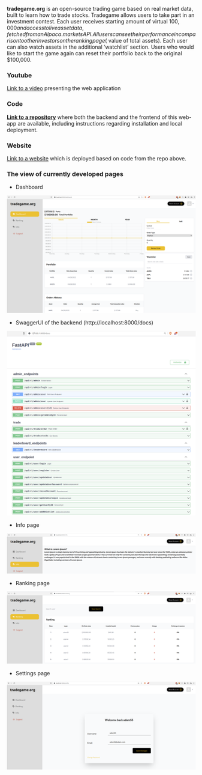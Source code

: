 **tradegame.org** is an open-source trading game based on real market data, built to learn how to trade stocks. 
Tradegame allows users to take part in an investment contest. Each user receives starting amount 
of virtual $100,000 and access to live asset data, fetched from an Alpaca.markets API. All users can see 
their performance in comparison to other investors on the ranking page ($ value of total assets). 
Each user can also watch assets in the additional ‘watchlist’ section. 
Users who would like to start the game again can reset their portfolio back to the original $100,000.

### Youtube
[Link to a video](https://www.youtube.com/watch?v=2Tx3v-we-v4) presenting the web application

### Code
**[Link to a repository](https://github.com/c4rt0/tradegame.org)** where both the backend and the frontend of this web-app are available,
including instructions regarding installation and local deployment.

### Website
[Link to a website](http://tradegame.org/) which is deployed based on code from the repo above.

### The view of currently developed pages

* Dashboard

![Image](/images/Dashboard.png)

* SwaggerUI of the backend (http://localhost:8000/docs)

![Image](/images/FastAPISwaggerUI.png)

* Info page

![Image](/images/Info.png)

* Ranking page

![Image](/images/Ranking.png)

* Settings page

![Image](/images/Settings.png)
